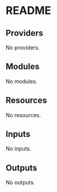 # README
<!-- BEGIN_TF_DOCS -->
## Providers

No providers.

## Modules

No modules.

## Resources

No resources.

## Inputs

No inputs.

## Outputs

No outputs.
<!-- END_TF_DOCS -->